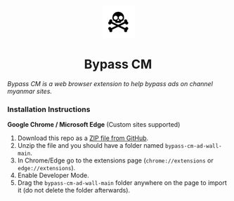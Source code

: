<p align="center">
  <img src="https://github.com/kmkhant/bypass-cm-ad-wall/blob/main/icon.png" width="75" height="75"/>
</p>

<h1 align="center">Bypass CM</h1>

_Bypass CM is a web browser extension to help bypass ads on channel myanmar sites._

### Installation Instructions

**Google Chrome / Microsoft Edge** (Custom sites supported)

1. Download this repo as a [ZIP file from GitHub](https://github.com/kmkhant/bypass-cm-ad-wall/archive/refs/tags/v0.1.zip).
1. Unzip the file and you should have a folder named `bypass-cm-ad-wall-main`.
1. In Chrome/Edge go to the extensions page (`chrome://extensions` or `edge://extensions`).
1. Enable Developer Mode.
1. Drag the `bypass-cm-ad-wall-main` folder anywhere on the page to import it (do not delete the folder afterwards).
